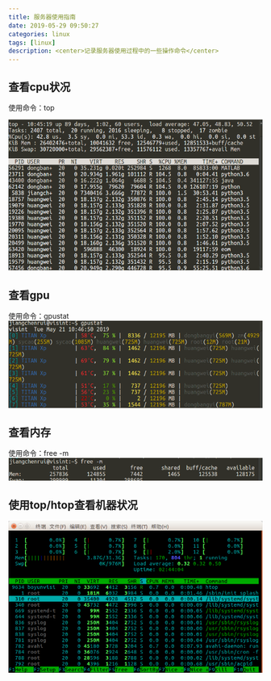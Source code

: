 ```yaml
---
title: 服务器使用指南
date: 2019-05-29 09:50:27
categories: linux
tags: [linux]
description: <center>记录服务器使用过程中的一些操作命令</center>
---
```


## 查看cpu状况

使用命令：top

![图片1](服务器使用指南/image1.jpg)

## 查看gpu

使用命令：gpustat
![图片2](服务器使用指南/image2.jpg)

## 查看内存

使用命令：free -m
![图片3](服务器使用指南/image3.jpg)

## 使用top/htop查看机器状况

![picture4](服务器使用指南/image4.png)
